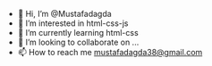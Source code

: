- 👋 Hi, I’m @Mustafadagda
- 👀 I’m interested in html-css-js
- 🌱 I’m currently learning html-css
- 💞️ I’m looking to collaborate on ...
- 📫 How to reach me mustafadagda38@gmail.com

<!---
Mustafadagda/Mustafadagda is a ✨ special ✨ repository because its `README.md` (this file) appears on your GitHub profile.
You can click the Preview link to take a look at your changes.
--->
